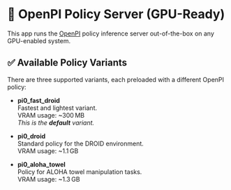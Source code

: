 # 🧠 OpenPI Policy Server (GPU-Ready)

This app runs the [OpenPI](https://github.com/Physical-Intelligence/openpi) policy inference server out-of-the-box on any GPU-enabled system.

## ✅ Available Policy Variants

There are three supported variants, each preloaded with a different OpenPI policy:

- **pi0_fast_droid**  
  Fastest and lightest variant.  
  VRAM usage: ~300 MB  
  _This is the **default** variant._

- **pi0_droid**  
  Standard policy for the DROID environment.  
  VRAM usage: ~1.1 GB

- **pi0_aloha_towel**  
  Policy for ALOHA towel manipulation tasks.  
  VRAM usage: ~1.3 GB
